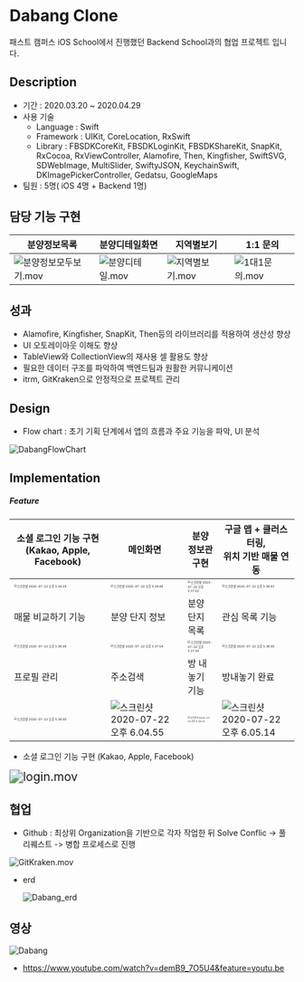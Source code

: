 # Dabang Clone

패스트 캠퍼스 iOS School에서 진행했던 Backend School과의 협업 프로젝트 입니다.



## Description

- 기간 : 2020.03.20 ~ 2020.04.29
- 사용 기술
  - Language : Swift
  - Framework : UIKit, CoreLocation, RxSwift
  - Library : FBSDKCoreKit, FBSDKLoginKit, FBSDKShareKit, SnapKit, RxCocoa, RxViewController, Alamofire, Then, Kingfisher, SwiftSVG, SDWebImage, MultiSlider, SwiftyJSON, KeychainSwift, DKImagePickerController, Gedatsu, GoogleMaps
- 팀원 : 5명( iOS 4명 + Backend 1명)



## 담당 기능 구현

| 분양정보목록                                                 | 분양디테일화면                                               | 지역별보기                                                   | 1:1 문의                                                     |
| ------------------------------------------------------------ | ------------------------------------------------------------ | ------------------------------------------------------------ | ------------------------------------------------------------ |
| ![분양정보모두보기.mov](https://tva1.sinaimg.cn/large/007S8ZIlgy1gh6utmcld5g306o0dw7wp.gif) | ![분양디테일.mov](https://tva1.sinaimg.cn/large/007S8ZIlgy1gh6uskiixbg306o0dwkjq.gif) | ![지역별보기.mov](https://tva1.sinaimg.cn/large/007S8ZIlgy1gh6t5x8i6ng306o0dwhdv.gif) | ![1대1문의.mov](https://tva1.sinaimg.cn/large/007S8ZIlgy1gh6t618xu7g306o0dwat1.gif) |



## 성과

- Alamofire, Kingfisher, SnapKit, Then등의 라이브러리를 적용하여 생산성 향상
- UI 오토레이아웃 이해도 향상
- TableView와 CollectionView의 재사용 셀 활용도 향상
- 필요한 데이터 구조를 파악하여 백엔드팀과 원활한 커뮤니케이션 
- itrm, GitKraken으로 안정적으로 프로젝트 관리



## Design

- Flow chart : 초기 기획 단계에서 앱의 흐름과 주요 기능을 파악, UI 분석

![DabangFlowChart](https://tva1.sinaimg.cn/large/007S8ZIlgy1gh6ur90omzj327a0u010x.jpg)



## Implementation

##### Feature

| 소셜 로그인 기능 구현 (Kakao, Apple, Facebook)               | 메인화면                                                     | 분양 정보관 구현                                             | 구글 맵 + 클러스터링,<br /> 위치 기반 매물 연동              |
| ------------------------------------------------------------ | ------------------------------------------------------------ | ------------------------------------------------------------ | ------------------------------------------------------------ |
| <img src="https://tva1.sinaimg.cn/large/007S8ZIlgy1ggzugw3665j30u01k9h81.jpg" alt="스크린샷 2020-07-22 오후 5.34.18" style="zoom:33%;" /> | <img src="https://tva1.sinaimg.cn/large/007S8ZIlgy1ggzug3slv7j30u01k9qv5.jpg" alt="스크린샷 2020-07-22 오후 5.34.46" style="zoom:33%;" /> | <img src="https://tva1.sinaimg.cn/large/007S8ZIlgy1ggzue0buygj30u01k9u0x.jpg" alt="스크린샷 2020-07-22 오후 5.37.02" style="zoom: 33%;" /> | <img src="https://tva1.sinaimg.cn/large/007S8ZIlgy1ggzuerp851j30u01k9hdt.jpg" alt="스크린샷 2020-07-22 오후 5.36.42" style="zoom:33%;" /> |
| 매물 비교하기 기능                                           | 분양 단지 정보                                               | 분양 단지 목록                                               | 관심 목록 기능                                               |
| <img src="https://tva1.sinaimg.cn/large/007S8ZIlgy1ggzuhe65ekj30u01k94qp.jpg" alt="스크린샷 2020-07-22 오후 5.36.08" style="zoom:33%;" /> | <img src="https://tva1.sinaimg.cn/large/007S8ZIlgy1ggzuhxaiozj30u01k9kjl.jpg" alt="스크린샷 2020-07-22 오후 5.37.54" style="zoom:33%;" /> | <img src="https://tva1.sinaimg.cn/large/007S8ZIlgy1ggzuj8ekjvj30u01k9kjl.jpg" alt="스크린샷 2020-07-22 오후 5.37.34" style="zoom:33%;" /> | <img src="https://tva1.sinaimg.cn/large/007S8ZIlgy1ggzuicluxej30u01k9e81.jpg" alt="스크린샷 2020-07-22 오후 5.36.00" style="zoom:33%;" /> |
| 프로필 관리                                                  | 주소검색                                                     | 방 내놓기 기능                                               | 방내놓기 완료                                                |
| <img src="https://tva1.sinaimg.cn/large/007S8ZIlgy1ggzuirhiguj30u01k9kff.jpg" alt="스크린샷 2020-07-22 오후 5.38.00" style="zoom:33%;" /> | ![스크린샷 2020-07-22 오후 6.04.55](https://tva1.sinaimg.cn/large/007S8ZIlgy1ggzv95bs17j30u01k91kx.jpg) | <img src="https://tva1.sinaimg.cn/large/007S8ZIlgy1ggzuleuik4j30u01k9h8w.jpg" alt="스크린샷 2020-07-22 오후 5.38.14" style="zoom:25%;" /> | ![스크린샷 2020-07-22 오후 6.05.14](https://tva1.sinaimg.cn/large/007S8ZIlgy1ggzv8y55j4j30u01k9b29.jpg) |



- 소셜 로그인 기능 구현 (Kakao, Apple, Facebook)

<img src="https://tva1.sinaimg.cn/large/007S8ZIlgy1ggzt8hhpwzg30dw07te08.gif" alt="login.mov" style="zoom:150%;" />



## 협업

- Github : 최상위 Organization을 기반으로 각자 작업한 뒤 Solve Conflic -> 풀 리퀘스트 -> 병합 프로세스로 진행

![GitKraken.mov](https://tva1.sinaimg.cn/large/007S8ZIlgy1ggzuamg4n7g30dw0a41kz.gif)

* erd

  ![Dabang_erd](https://tva1.sinaimg.cn/large/007S8ZIlgy1gh6rgry8b9j31n40u0430.jpg)



## 영상

![Dabang](https://tva1.sinaimg.cn/large/007S8ZIlgy1gh6rlm3t6jj31hj0u075o.jpg)

* https://www.youtube.com/watch?v=demB9_7O5U4&feature=youtu.be